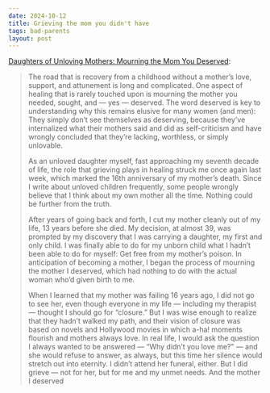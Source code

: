 ```yaml
---
date: 2024-10-12
title: Grieving the mom you didn't have
tags: bad-parents
layout: post
---
```


[Daughters of Unloving Mothers: Mourning the Mom You Deserved](https://www.psychologytoday.com/us/blog/tech-support/201703/daughters-of-unloving-mothers-mourning-the-mom-you-deserved):

> The road that is recovery from a childhood without a mother’s love, support, and attunement is long and complicated. One aspect of healing that is rarely touched upon is mourning the mother you needed, sought, and — yes — deserved. The word deserved is key to understanding why this remains elusive for many women (and men): They simply don’t see themselves as deserving, because they’ve internalized what their mothers said and did as self-criticism and have wrongly concluded that they’re lacking, worthless, or simply unlovable.
> 
> As an unloved daughter myself, fast approaching my seventh decade of life, the role that grieving plays in healing struck me once again last week, which marked the 16th anniversary of my mother’s death. Since I write about unloved children frequently, some people wrongly believe that I think about my own mother all the time. Nothing could be further from the truth.
> 
> After years of going back and forth, I cut my mother cleanly out of my life, 13 years before she died. My decision, at almost 39, was prompted by my discovery that I was carrying a daughter, my first and only child. I was finally able to do for my unborn child what I hadn’t been able to do for myself: Get free from my mother’s poison. In anticipation of becoming a mother, I began the process of mourning the mother I deserved, which had nothing to do with the actual woman who’d given birth to me.
> 
> When I learned that my mother was failing 16 years ago, I did not go to see her, even though everyone in my life — including my therapist — thought I should go for “closure.” But I was wise enough to realize that they hadn’t walked my path, and their vision of closure was based on novels and Hollywood movies in which a-ha! moments flourish and mothers always love. In real life, I would ask the question I always wanted to be answered — “Why didn’t you love me?" — and she would refuse to answer, as always, but this time her silence would stretch out into eternity. I didn’t attend her funeral, either. But I did grieve — not for her, but for me and my unmet needs. And the mother I deserved